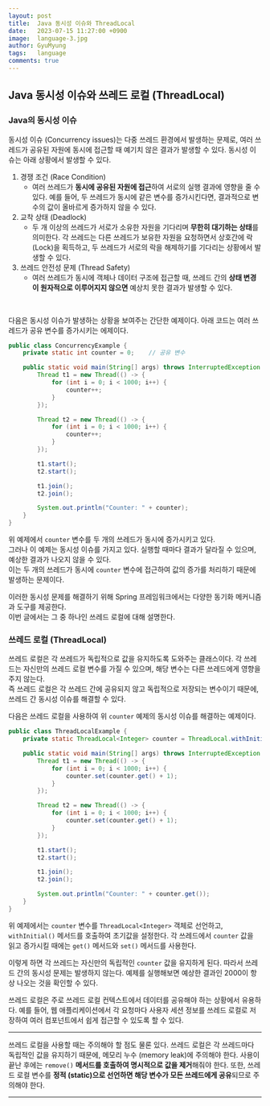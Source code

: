 ```yaml
---
layout:	post
title:  Java 동시성 이슈와 ThreadLocal
date:   2023-07-15 11:27:00 +0900
image:  language-3.jpg
author: GyuMyung
tags:   language
comments: true
---
```

## Java 동시성 이슈와 쓰레드 로컬 (ThreadLocal)

### Java의 동시성 이슈
동시성 이슈 (Concurrency issues)는 다중 쓰레드 환경에서 발생하는 문제로, 여러 쓰레드가 공유된 자원에 동시에 접근할 때 예기치 않은 결과가 발생할 수 있다. 동시성 이슈는 아래 상황에서 발생할 수 있다.

1. 경쟁 조건 (Race Condition)
    * 여러 쓰레드가 **동시에 공유된 자원에 접근**하여 서로의 실행 결과에 영향을 줄 수 있다. 예를 들어, 두 쓰레드가 동시에 같은 변수를 증가시킨다면, 결과적으로 변수의 값이 올바르게 증가하지 않을 수 있다.
2. 교착 상태 (Deadlock)
    * 두 개 이상의 쓰레드가 서로가 소유한 자원을 기다리며 **무한히 대기하는 상태**를 의미한다. 각 쓰레드는 다른 쓰레드가 보유한 자원을 요청하면서 상호간에 락 (Lock)을 획득하고, 두 쓰레드가 서로의 락을 해제하기를 기다리는 상황에서 발생할 수 있다.
3. 쓰레드 안전성 문제 (Thread Safety)
    * 여러 쓰레드가 동시에 객체나 데이터 구조에 접근할 때, 쓰레드 간의 **상태 변경이 원자적으로 이루어지지 않으면** 예상치 못한 결과가 발생할 수 있다.

<br/>

다음은 동시성 이슈가 발생하는 상황을 보여주는 간단한 예제이다. 아래 코드는 여러 쓰레드가 공유 변수를 증가시키는 에제이다. <br/>
```java
public class ConcurrencyExample {
    private static int counter = 0;    // 공유 변수

    public static void main(String[] args) throws InterruptedException {
        Thread t1 = new Thread(() -> {
            for (int i = 0; i < 1000; i++) {
                counter++;
            }
        });

        Thread t2 = new Thread(() -> {
            for (int i = 0; i < 1000; i++) {
                counter++;
            }
        });

        t1.start();
        t2.start();

        t1.join();
        t2.join();

        System.out.println("Counter: " + counter);
    }
}

```
위 예제에서 `counter` 변수를 두 개의 쓰레드가 동시에 증가시키고 있다. <br/>
그러나 이 예제는 동시성 이슈를 가지고 있다. 실행할 때마다 결과가 달라질 수 있으며, 예상한 결과가 나오지 않을 수 있다. <br/>
이는 두 개의 쓰레드가 동시에 `counter` 변수에 접근하여 값의 증가를 처리하기 때문에 발생하는 문제이다. <br/>

이러한 동시성 문제를 해결하기 위해 Spring 프레임워크에서는 다양한 동기화 메커니즘과 도구를 제공한다. <br/>
이번 글에서는 그 중 하나인 쓰레드 로컬에 대해 설명한다. <br/>

### 쓰레드 로컬 (ThreadLocal)
쓰레드 로컬은 각 쓰레드가 독립적으로 값을 유지하도록 도와주는 클래스이다. 각 쓰레드는 자신만의 쓰레드 로컬 변수를 가질 수 있으며, 해당 변수는 다른 쓰레드에게 영향을 주지 않는다. <br/>
즉 쓰레드 로컬은 각 쓰레드 간에 공유되지 않고 독립적으로 저장되는 변수이기 때문에, 쓰레드 간 동시성 이슈를 해결할 수 있다. <br/>

다음은 쓰레드 로컬을 사용하여 위 `counter` 예제의 동시성 이슈를 해결하는 예제이다. <br/>
```java
public class ThreadLocalExample {
    private static ThreadLocal<Integer> counter = ThreadLocal.withInitial(() -> 0);

    public static void main(String[] args) throws InterruptedException {
        Thread t1 = new Thread(() -> {
            for (int i = 0; i < 1000; i++) {
                counter.set(counter.get() + 1);
            }
        });

        Thread t2 = new Thread(() -> {
            for (int i = 0; i < 1000; i++) {
                counter.set(counter.get() + 1);
            }
        });

        t1.start();
        t2.start();

        t1.join();
        t2.join();

        System.out.println("Counter: " + counter.get());
    }
}
```
위 예제에서는 `counter` 변수를 `ThreadLocal<Integer>` 객체로 선언하고, `withInitial()` 메서드를 호출하여 초기값을 설정한다. 각 쓰레드에서 `counter` 값을 읽고 증가시킬 때에는 `get()` 메서드와 `set()` 메서드를 사용한다. <br/>

이렇게 하면 각 쓰레드는 자신만의 독립적인 `counter` 값을 유지하게 된다. 따라서 쓰레드 간의 동시성 문제는 발생하지 않는다. 예제를 실행해보면 예상한 결과인 2000이 항상 나오는 것을 확인할 수 있다. <br/>

쓰레드 로컬은 주로 쓰레드 로컬 컨텍스트에서 데이터를 공유해야 하는 상황에서 유용하다. 예를 들어, 웹 애플리케이션에서 각 요청마다 사용자 세션 정보를 쓰레드 로컬로 저장하여 여러 컴포넌트에서 쉽게 접근할 수 있도록 할 수 있다. <br/>

---

쓰레드 로컬을 사용할 때는 주의해야 할 점도 물론 있다. 쓰레드 로컬은 각 쓰레드마다 독립적인 값을 유지하기 때문에, 메모리 누수 (memory leak)에 주의해야 한다. 사용이 끝난 후에는 `remove()` **메서드를 호출하여 명시적으로 값을 제거**해줘야 한다. 또한, 쓰레드 로컬 변수를 **정적 (static)으로 선언하면 해당 변수가 모든 쓰레드에게 공유**되므로 주의해야 한다.   

---

